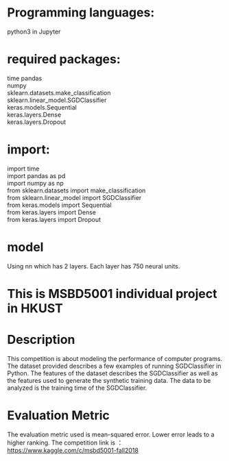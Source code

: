 # Programming languages:
python3 in Jupyter

# required packages:
time 
pandas   
numpy  
sklearn.datasets.make_classification   
sklearn.linear_model.SGDClassifier  
keras.models.Sequential  
keras.layers.Dense  
keras.layers.Dropout  

# import:
import time  
import pandas as pd  
import numpy as np  
from sklearn.datasets import make_classification  
from sklearn.linear_model import SGDClassifier  
from keras.models import Sequential  
from keras.layers import Dense  
from keras.layers import Dropout   

# model
Using nn which has 2 layers. Each layer has 750 neural units. 

# This is MSBD5001 individual project in HKUST

# Description
This competition is about modeling the performance of computer programs. The dataset provided describes a few examples of running SGDClassifier in Python. The features of the dataset describes the SGDClassifier as well as the features used to generate the synthetic training data. The data to be analyzed is the training time of the SGDClassifier.

# Evaluation Metric
The evaluation metric used is mean-squared error. Lower error leads to a higher ranking.
The competition link is ： https://www.kaggle.com/c/msbd5001-fall2018
